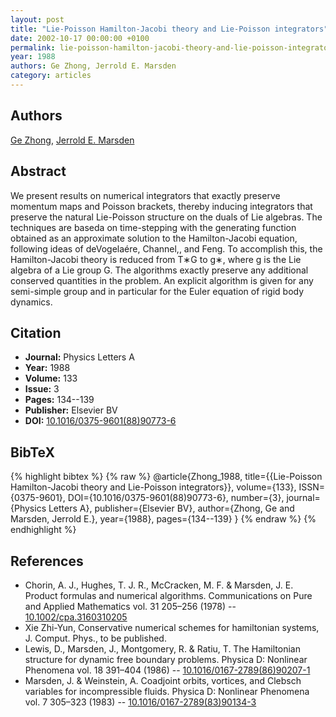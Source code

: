 ```yaml
---
layout: post
title: "Lie-Poisson Hamilton-Jacobi theory and Lie-Poisson integrators"
date: 2002-10-17 00:00:00 +0100
permalink: lie-poisson-hamilton-jacobi-theory-and-lie-poisson-integrators
year: 1988
authors: Ge Zhong, Jerrold E. Marsden
category: articles
---
```

 
## Authors
[Ge Zhong](authors/ge-zhong), [Jerrold E. Marsden](authors/jerrold-e-marsden)
 
## Abstract
We present results on numerical integrators that exactly preserve momentum maps and Poisson brackets, thereby inducing integrators that preserve the natural Lie-Poisson structure on the duals of Lie algebras. The techniques are baseda on time-stepping with the generating function obtained as an approximate solution to the Hamilton-Jacobi equation, following ideas of deVogelaére, Channel,, and Feng. To accomplish this, the Hamilton-Jacobi theory is reduced from T∗G to g∗, where g is the Lie algebra of a Lie group G. The algorithms exactly preserve any additional conserved quantities in the problem. An explicit algorithm is given for any semi-simple group and in particular for the Euler equation of rigid body dynamics.
 
## Citation
- **Journal:** Physics Letters A
- **Year:** 1988
- **Volume:** 133
- **Issue:** 3
- **Pages:** 134--139
- **Publisher:** Elsevier BV
- **DOI:** [10.1016/0375-9601(88)90773-6](https://doi.org/10.1016/0375-9601(88)90773-6)
 
## BibTeX
{% highlight bibtex %}
{% raw %}
@article{Zhong_1988,
  title={{Lie-Poisson Hamilton-Jacobi theory and Lie-Poisson integrators}},
  volume={133},
  ISSN={0375-9601},
  DOI={10.1016/0375-9601(88)90773-6},
  number={3},
  journal={Physics Letters A},
  publisher={Elsevier BV},
  author={Zhong, Ge and Marsden, Jerrold E.},
  year={1988},
  pages={134--139}
}
{% endraw %}
{% endhighlight %}
 
## References
- Chorin, A. J., Hughes, T. J. R., McCracken, M. F. & Marsden, J. E. Product formulas and numerical algorithms. Communications on Pure and Applied Mathematics vol. 31 205–256 (1978) -- [10.1002/cpa.3160310205](https://doi.org/10.1002/cpa.3160310205)
- Xie Zhi-Yun, Conservative numerical schemes for hamiltonian systems, J. Comput. Phys., to be published.
- Lewis, D., Marsden, J., Montgomery, R. & Ratiu, T. The Hamiltonian structure for dynamic free boundary problems. Physica D: Nonlinear Phenomena vol. 18 391–404 (1986) -- [10.1016/0167-2789(86)90207-1](https://doi.org/10.1016/0167-2789(86)90207-1)
- Marsden, J. & Weinstein, A. Coadjoint orbits, vortices, and Clebsch variables for incompressible fluids. Physica D: Nonlinear Phenomena vol. 7 305–323 (1983) -- [10.1016/0167-2789(83)90134-3](https://doi.org/10.1016/0167-2789(83)90134-3)

